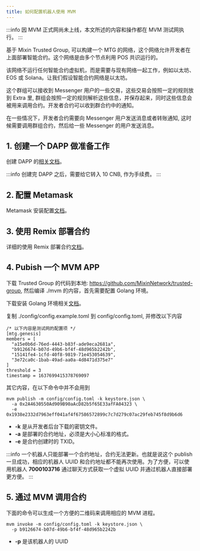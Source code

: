 ```yaml
---
title: 如何配置机器人使用 MVM
---
```


:::info
因 MVM 正式网尚未上线，本文所述的内容和操作都在 MVM 测试网执行。
:::

基于 Mixin Trusted Group, 可以构建一个 MTG 的网络，这个网络允许开发者在上面部署智能合约。这个网络是由多个节点利用 POS 共识运行的。

该网络不运行任何智能合约虚拟机，而是需要与现有网络一起工作，例如以太坊、EOS 或 Solana。让我们假设智能合约网络是以太坊。

这个群组可以接收到 Messenger 用户的一些交易，这些交易会按照一定的规则放到 Extra 里, 群组会按照一定的规则解析这些信息，并保存起来，同时这些信息会被用来调用合约。开发者合约可以收到群合约中的通知。

在一些情况下，开发者合约需要向 Messenger 用户发送消息或者转账通知, 这时候需要调用群组合约，然后给一些 Messenger 的用户发送消息。

## 1. 创建一个 DAPP 做准备工作

创建 DAPP 的[相关文档](/zh-CN/docs/dapp/getting-started/create-dapp)。

:::info
创建完 DAPP 之后，需要给它转入 10 CNB, 作为手续费。
:::

## 2. 配置 Metamask

Metamask 安装配置[文档](/zh-CN/docs/mainnet/mvm/metamask)。

## 3. 使用 Remix 部署合约

详细的使用 Remix 部署合约[文档](/zh-CN/docs/mainnet/mvm/remix)。

## 4. Pubish 一个 MVM APP

下载 Trusted Group 的代码到本地: https://github.com/MixinNetwork/trusted-group, 然后编译 ./mvm 的内容，首先需要配置 Golang 环境。

下载安装 Golang 环境相关[文档](https://go.dev/doc/install)。

复制 ./config/config.example.toml 到 config/config.toml, 并修改以下内容

```
/* 以下内容是测试网的配置项 */
[mtg.genesis]
members = [
  "a15e0b6d-76ed-4443-b83f-ade9eca2681a",
  "b9126674-b07d-49b6-bf4f-48d965b2242b",
  "15141fe4-1cfd-40f8-9819-71e453054639",
  "3e72ca0c-1bab-49ad-aa0a-4d8471d375e7"
]
threshold = 3
timestamp = 1637699415378769097
```

其它内容，在以下命令中并不会用到

```
mvm publish -m config/config.toml -k keystore.json \
  -a 0x2A4630550Ad909B90aAcD82b5f65E33afFA04323 \
  -e 0x1938e2332d7963eff041af4f67586572899c7c7d279c07ac29feb745f8d9b6d6
```

- **-k** 是从开发者后台下载的密钥文件。
- **-a** 是部署的合约地址，必须是大小心标准的格式。
- **-e** 是合约创建时的 TXID。

:::info
一个机器人只能部署一个合约地址，合约无法更新。也就是说这个 publish 一旦成功，相应的机器人 UUID 和合约地址都不能再次使用。为了方便，可以使用机器人 **7000103716** 通过聊天方式获取一个虚拟 UUID 并通过机器人直接部署更方便。
:::

## 5. 通过 MVM 调用合约

下面的命令可以生成一个方便的二维码来调用相应的 MVM 进程。

```
mvm invoke -m config/config.toml -k keystore.json \
  -p b9126674-b07d-49b6-bf4f-48d965b2242b
```

- **-p** 是该机器人的 UUID
